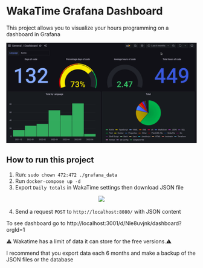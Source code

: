 # WakaTime Grafana Dashboard

This project allows you to visualize your hours programming on a dashboard in Grafana

<p align="center">
  <img src="./assets/dashboard.gif" />
</p>

## How to run this project

1. Run:
```sudo chown 472:472 ./grafana_data```
2. Run ```docker-compose up -d```
3. Export `Daily totals` in WakaTime settings then download JSON file

<p align="center">
  <img src="./assets/export_wakatime.gif" />
</p>

4. Send a request `POST` to `http://localhost:8080/` with JSON content

To see dashboard go to http://localhost:3001/d/Nle8uvjnk/dashboard?orgId=1

⚠️ Wakatime has a limit of data it can store for the free versions.⚠️

I recommend that you export data each 6 months and make a backup of the JSON files or the database